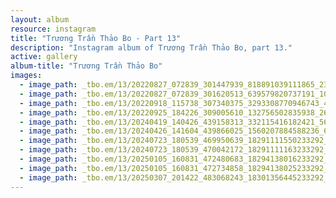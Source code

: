 ```yaml
---
layout: album
resource: instagram
title: "Trương Trần Thảo Bo - Part 13"
description: "Instagram album of Trương Trần Thảo Bo, part 13."
active: gallery
album-title: "Trương Trần Thảo Bo"
images:
  - image_path: _tbo.em/13/20220827_072839_301447939_818891039111865_230634794089209004_n.jpg
  - image_path: _tbo.em/13/20220827_072839_301620513_639579820737191_1035823663495142201_n.jpg
  - image_path: _tbo.em/13/20220918_115738_307340375_3293308770946743_4869513365473524509_n.jpg
  - image_path: _tbo.em/13/20220925_184226_309005610_132756502835938_2646637944678358769_n.jpg
  - image_path: _tbo.em/13/20240419_140426_439158313_332115416182421_5632986035100116602_n.jpg
  - image_path: _tbo.em/13/20240426_141604_439866025_1560207884588236_6350768620553078801_n.jpg
  - image_path: _tbo.em/13/20240723_180539_469950639_18291111550233292_7075109517937935934_n.jpg
  - image_path: _tbo.em/13/20240723_180539_470042172_18291111163233292_3467140689460349154_n.jpg
  - image_path: _tbo.em/13/20250105_160831_472480683_18294138016233292_54583315447371241_n.jpg
  - image_path: _tbo.em/13/20250105_160831_472734858_18294138025233292_2349356969414912042_n.jpg
  - image_path: _tbo.em/13/20250307_201422_483068243_18301356445233292_8623234548710656271_n.jpg
---
```

